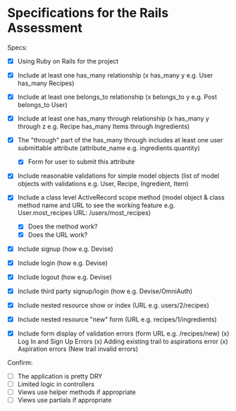 # Specifications for the Rails Assessment

Specs:
- [x] Using Ruby on Rails for the project

- [x] Include at least one has_many relationship (x has_many y e.g. User has_many Recipes)

- [x] Include at least one belongs_to relationship (x belongs_to y e.g. Post belongs_to User)

* [x] Include at least one has_many through relationship (x has_many y through z e.g. Recipe has_many Items through Ingredients)

- [x] The "through" part of the has_many through includes at least one user submittable attribute (attribute_name e.g. ingredients.quantity)
    - [x] Form for user to submit this attribute

- [x] Include reasonable validations for simple model objects (list of model objects with validations e.g. User, Recipe, Ingredient, Item)

- [x] Include a class level ActiveRecord scope method (model object & class method name and URL to see the working feature e.g. User.most_recipes URL: /users/most_recipes)
    - [x] Does the method work?
    - [x] Does the URL work?

- [x] Include signup (how e.g. Devise)

- [x] Include login (how e.g. Devise)

- [x] Include logout (how e.g. Devise)

* [x] Include third party signup/login (how e.g. Devise/OmniAuth)

- [x] Include nested resource show or index (URL e.g. users/2/recipes)

- [x] Include nested resource "new" form (URL e.g. recipes/1/ingredients)

- [x] Include form display of validation errors (form URL e.g. /recipes/new)
    (x) Log In and Sign Up Errors
    (x) Adding existing trail to aspirations error
    (x) Aspiration errors (New trail invalid errors)

Confirm:
- [ ] The application is pretty DRY
- [ ] Limited logic in controllers
- [ ] Views use helper methods if appropriate
- [ ] Views use partials if appropriate
